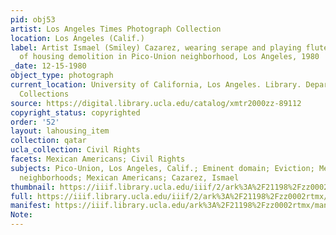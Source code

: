 ```yaml
---
pid: obj53
artist: Los Angeles Times Photograph Collection
location: Los Angeles (Calif.)
label: Artist Ismael (Smiley) Cazarez, wearing serape and playing flute, leads protest
  of housing demolition in Pico-Union neighborhood, Los Angeles, 1980
_date: 12-15-1980
object_type: photograph
current_location: University of California, Los Angeles. Library. Department of Special
  Collections
source: https://digital.library.ucla.edu/catalog/xmtr2000zz-89112
copyright_status: copyrighted
order: '52'
layout: lahousing_item
collection: qatar
ucla_collection: Civil Rights
facets: Mexican Americans; Civil Rights
subjects: Pico-Union, Los Angeles, Calif.; Eminent domain; Eviction; Mexican American
  neighborhoods; Mexican Americans; Cazarez, Ismael
thumbnail: https://iiif.library.ucla.edu/iiif/2/ark%3A%2F21198%2Fzz0002rtmx/full/250,/0/default.jpg
full: https://iiif.library.ucla.edu/iiif/2/ark%3A%2F21198%2Fzz0002rtmx/full/full/0/default.jpg
manifest: https://iiif.library.ucla.edu/ark%3A%2F21198%2Fzz0002rtmx/manifest?_ga=2.100006684.36328476.1612895345-1908922945.1612292999
Note: 
---
```

